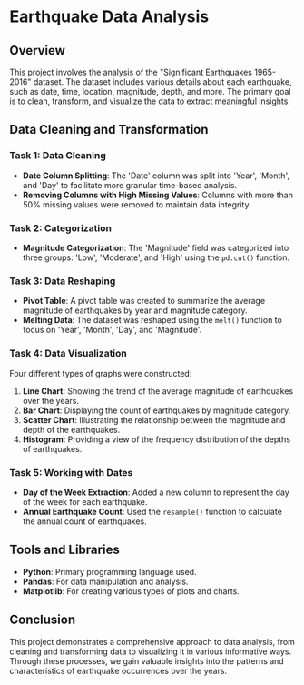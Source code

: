 # Earthquake Data Analysis

## Overview
This project involves the analysis of the "Significant Earthquakes 1965-2016" dataset. The dataset includes various details about each earthquake, such as date, time, location, magnitude, depth, and more. The primary goal is to clean, transform, and visualize the data to extract meaningful insights.

## Data Cleaning and Transformation
### Task 1: Data Cleaning
- **Date Column Splitting**: The 'Date' column was split into 'Year', 'Month', and 'Day' to facilitate more granular time-based analysis.
- **Removing Columns with High Missing Values**: Columns with more than 50% missing values were removed to maintain data integrity.

### Task 2: Categorization
- **Magnitude Categorization**: The 'Magnitude' field was categorized into three groups: 'Low', 'Moderate', and 'High' using the `pd.cut()` function.

### Task 3: Data Reshaping
- **Pivot Table**: A pivot table was created to summarize the average magnitude of earthquakes by year and magnitude category.
- **Melting Data**: The dataset was reshaped using the `melt()` function to focus on 'Year', 'Month', 'Day', and 'Magnitude'.

### Task 4: Data Visualization
Four different types of graphs were constructed:
1. **Line Chart**: Showing the trend of the average magnitude of earthquakes over the years.
2. **Bar Chart**: Displaying the count of earthquakes by magnitude category.
3. **Scatter Chart**: Illustrating the relationship between the magnitude and depth of the earthquakes.
4. **Histogram**: Providing a view of the frequency distribution of the depths of earthquakes.

### Task 5: Working with Dates
- **Day of the Week Extraction**: Added a new column to represent the day of the week for each earthquake.
- **Annual Earthquake Count**: Used the `resample()` function to calculate the annual count of earthquakes.

## Tools and Libraries
- **Python**: Primary programming language used.
- **Pandas**: For data manipulation and analysis.
- **Matplotlib**: For creating various types of plots and charts.

## Conclusion
This project demonstrates a comprehensive approach to data analysis, from cleaning and transforming data to visualizing it in various informative ways. Through these processes, we gain valuable insights into the patterns and characteristics of earthquake occurrences over the years.
